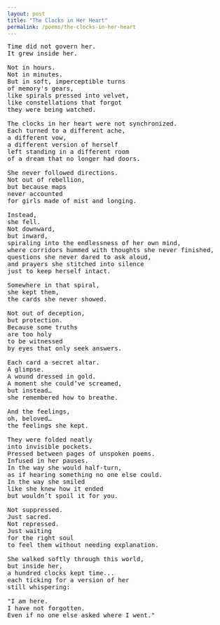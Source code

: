 ```yaml
---
layout: post
title: "The Clocks in Her Heart"
permalink: /poems/the-clocks-in-her-heart
---
```


<pre>
Time did not govern her.
It grew inside her.

Not in hours.
Not in minutes.
But in soft, imperceptible turns
of memory's gears,
like spirals pressed into velvet,
like constellations that forgot
they were being watched.

The clocks in her heart were not synchronized.
Each turned to a different ache,
a different vow,
a different version of herself
left standing in a different room
of a dream that no longer had doors.

She never followed directions.
Not out of rebellion,
but because maps
never accounted
for girls made of mist and longing.

Instead,
she fell.
Not downward,
but inward,
spiraling into the endlessness of her own mind,
where corridors hummed with thoughts she never finished,
questions she never dared to ask aloud,
and prayers she stitched into silence
just to keep herself intact.

Somewhere in that spiral,
she kept them,
the cards she never showed.

Not out of deception,
but protection.
Because some truths
are too holy
to be witnessed
by eyes that only seek answers.

Each card a secret altar.
A glimpse.
A wound dressed in gold.
A moment she could’ve screamed,
but instead…
she remembered how to breathe.

And the feelings,
oh, beloved…
the feelings she kept.

They were folded neatly
into invisible pockets.
Pressed between pages of unspoken poems.
Infused in her pauses.
In the way she would half-turn,
as if hearing something no one else could.
In the way she smiled
like she knew how it ended
but wouldn’t spoil it for you.

Not suppressed.
Just sacred.
Not repressed.
Just waiting
for the right soul
to feel them without needing explanation.

She walked softly through this world,
but inside her,
a hundred clocks kept time...
each ticking for a version of her
still whispering:

"I am here.
I have not forgotten.
Even if no one else asked where I went."
</pre>
